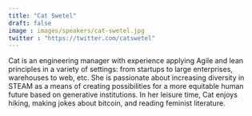 ```yaml
---
title: "Cat Swetel"
draft: false
image : images/speakers/cat-swetel.jpg
twitter : "https://twitter.com/catswetel"
---
```


Cat is an engineering manager with experience applying Agile and lean principles in a variety of settings: from startups to large enterprises, warehouses to web, etc. She is passionate about increasing diversity in STEAM as a means of creating possibilities for a more equitable human future based on generative institutions. In her leisure time, Cat enjoys hiking, making jokes about bitcoin, and reading feminist literature.

